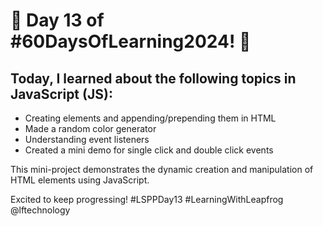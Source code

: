# 🌟 Day 13 of #60DaysOfLearning2024! 🚀

## Today, I learned about the following topics in JavaScript (JS):

- Creating elements and appending/prepending them in HTML
- Made a random color generator
- Understanding event listeners
- Created a mini demo for single click and double click events

This mini-project demonstrates the dynamic creation and manipulation of HTML elements using JavaScript.

Excited to keep progressing! #LSPPDay13 #LearningWithLeapfrog @lftechnology
